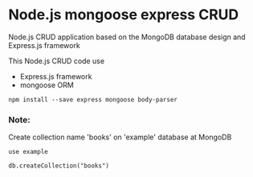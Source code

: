 # Node.js mongoose express CRUD
Node.js CRUD application based on the MongoDB database design and Express.js framework

This Node.js CRUD code use 
- Express.js framework
- mongoose ORM
```
npm install --save express mongoose body-parser
```

### Note:

Create collection name 'books' on 'example' database at MongoDB
```
use example
```
```
db.createCollection("books")
```